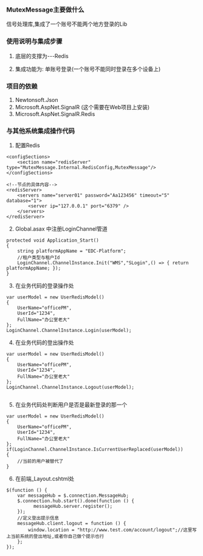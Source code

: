 ###  MutexMessage主要做什么

信号处理库,集成了一个账号不能两个地方登录的Lib

### 使用说明与集成步骤

1. 底层的支撑为---Redis

2. 集成功能为: 单账号登录(一个账号不能同时登录在多个设备上)

### 项目的依赖

1. Newtonsoft.Json
2. Microsoft.AspNet.SignalR (这个需要在Web项目上安装)
3. Microsoft.AspNet.SignalR.Redis

### 与其他系统集成操作代码

1. 配置Redis

```
<configSections>
	<section name="redisServer" type="MutexMessage.Internal.RedisConfig,MutexMessage"/>
</configSections>

<!--节点的具体内容-->
<redisServer>
	<servers name="server01" password="Aa123456" timeout="5" database="1">
		<server ip="127.0.0.1" port="6379" />
	</servers>
</redisServer>

```

2. Global.asax 中注册LoginChannel管道

```
protected void Application_Start()
{
    string platformAppName = "EDC-Platform";
	//租户类型与租户Id
	LoginChannel.ChannelInstance.Init("WMS","SLogin",() => { return platformAppName; });
}

```
3. 在业务代码的登录操作处

```
var userModel = new UserRedisModel()
{
	UserName="officePM",
	UserId="1234",
	FullName="办公室老大"
};
LoginChannel.ChannelInstance.Login(userModel);

```

4. 在业务代码的登出操作处

```
var userModel = new UserRedisModel()
{
	UserName="officePM",
	UserId="1234",
	FullName="办公室老大"
};
LoginChannel.ChannelInstance.Logout(userModel);


```
5. 在业务代码处判断用户是否是最新登录的那一个

```
var userModel = new UserRedisModel()
{
	UserName="officePM",
	UserId="1234",
	FullName="办公室老大"
};
if(LoginChannel.ChannelInstance.IsCurrentUserReplaced(userModel))
{
	//当前的用户被替代了
}
```

6. 在前端_Layout.cshtml处

```
$(function () {
    var messageHub = $.connection.MessageHub;
    $.connection.hub.start().done(function () {
          messageHub.server.register();  
    });
    //定义登出提示信息
    messageHub.client.logout = function () {
        window.location = "http://www.test.com/account/logout";//这里写上当前系统的登出地址,或者你自己做个提示也行
    };
});

```
